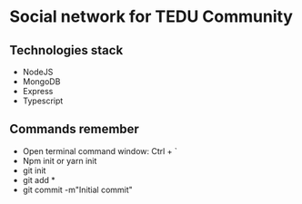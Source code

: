 # Social network for TEDU Community

## Technologies stack

- NodeJS
- MongoDB
- Express
- Typescript

## Commands remember

- Open terminal command window: Ctrl + `
- Npm init or yarn init 
- git init
- git add *
- git commit -m"Initial commit"